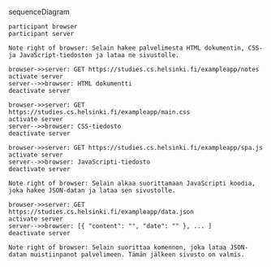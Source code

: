 sequenceDiagram

    participant browser
    participant server

    Note right of browser: Selain hakee palvelimesta HTML dokumentin, CSS- ja JavaScript-tiedoston ja lataa ne sivustolle. 
    
    browser->>server: GET https://studies.cs.helsinki.fi/exampleapp/notes
    activate server
    server-->>browser: HTML dokumentti
    deactivate server
    
    browser->>server: GET https://studies.cs.helsinki.fi/exampleapp/main.css
    activate server
    server-->>browser: CSS-tiedosto
    deactivate server
    
    browser->>server: GET https://studies.cs.helsinki.fi/exampleapp/spa.js
    activate server
    server-->>browser: JavaScripti-tiedosto
    deactivate server
    
    Note right of browser: Selain alkaa suorittamaan JavaScripti koodia, joka hakee JSON-datan ja lataa sen sivustolle. 
    
    browser->>server: GET https://studies.cs.helsinki.fi/exampleapp/data.json
    activate server
    server-->>browser: [{ "content": "", "date": "" }, ... ] 
    deactivate server    

    Note right of browser: Selain suorittaa komennon, joka lataa JSON-datan muistiinpanot palvelimeen. Tämän jälkeen sivusto on valmis. 
